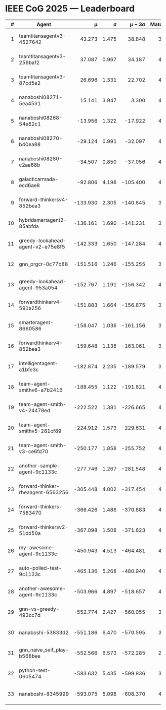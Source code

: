 # IEEE CoG 2025 — Leaderboard

| # | Agent | μ | σ | μ − 3σ | Matches | Updated |
|---:|---|---:|---:|---:|---:|---|
| 1 | teamtitansagentv3-4527642 | 43.273 | 1.475 | 38.848 | 3976 | 2025-09-02 01:21 |
| 2 | teamtitansagentv3-256baf2 | 37.087 | 0.967 | 34.187 | 4234 | 2025-09-02 01:21 |
| 3 | teamtitansagentv3-87cd5e2 | 26.696 | 1.331 | 22.702 | 4238 | 2025-09-02 01:21 |
| 4 | nanaboshi08271-5ea4531 | 15.141 | 3.947 | 3.300 | 4420 | 2025-09-02 01:21 |
| 5 | nanaboshi08268-54e82c1 | -13.956 | 1.322 | -17.922 | 4620 | 2025-09-02 01:21 |
| 6 | nanaboshi08270-b40ea88 | -29.124 | 0.991 | -32.097 | 4340 | 2025-09-02 01:21 |
| 7 | nanaboshi08280-c2aa68b | -34.507 | 0.850 | -37.056 | 4600 | 2025-09-02 01:21 |
| 8 | galacticarmada-ecd6ae8 | -92.806 | 4.198 | -105.400 | 4160 | 2025-09-02 01:21 |
| 9 | forward-thinkersv4-852bea3 | -133.930 | 2.305 | -140.845 | 3601 | 2025-09-02 01:21 |
| 10 | hybridsmartagent2-85abfda | -136.161 | 1.690 | -141.231 | 3598 | 2025-09-02 01:21 |
| 11 | greedy-lookahead-agent-v2-e75e8f5 | -142.333 | 1.650 | -147.284 | 4608 | 2025-09-02 01:21 |
| 12 | gnn_prgcr-0c77b88 | -151.516 | 1.246 | -155.255 | 3380 | 2025-09-02 01:21 |
| 13 | greedy-lookahead-agent-953a054 | -152.767 | 1.191 | -156.342 | 4608 | 2025-09-02 01:21 |
| 14 | forwardthinkerv4-591a256 | -151.883 | 1.664 | -156.875 | 3559 | 2025-09-02 01:21 |
| 15 | smarteragent-8660586 | -158.047 | 1.036 | -161.156 | 3381 | 2025-09-02 01:21 |
| 16 | forwardthinkerv4-852bea3 | -159.648 | 1.138 | -163.061 | 3436 | 2025-09-02 01:21 |
| 17 | intelligentagent-a1bfe3c | -182.874 | 2.235 | -189.579 | 3927 | 2025-09-02 01:21 |
| 18 | team-agent-smithv6-a7b2416 | -188.455 | 1.122 | -191.821 | 4460 | 2025-09-02 01:21 |
| 19 | team-agent-smith-v4-24478ed | -222.522 | 1.381 | -226.665 | 4580 | 2025-09-02 01:21 |
| 20 | team-agent-smithv5-281cf89 | -224.912 | 1.573 | -229.631 | 4240 | 2025-09-02 01:21 |
| 21 | team-agent-smith-v3-ce6fd70 | -250.177 | 1.858 | -255.752 | 4420 | 2025-09-02 01:21 |
| 22 | another-sample-agent-9c1133c | -277.746 | 1.267 | -281.548 | 4500 | 2025-09-02 01:21 |
| 23 | forward-thinker-rheaagent-6563256 | -305.448 | 4.002 | -317.454 | 4468 | 2025-09-02 01:21 |
| 24 | forward-thinkers-7583470 | -366.426 | 1.486 | -370.883 | 4319 | 2025-09-02 01:21 |
| 25 | forward-thinkersv2-51dd50a | -367.098 | 1.508 | -371.623 | 4087 | 2025-09-02 01:21 |
| 26 | my-awesome-agent-9c1133c | -450.943 | 4.513 | -464.481 | 4180 | 2025-09-02 01:21 |
| 27 | auto-polled-test-9c1133c | -465.136 | 5.268 | -480.940 | 4320 | 2025-09-02 01:21 |
| 28 | another-awesome-agent-9c1133c | -503.966 | 4.897 | -518.657 | 4500 | 2025-09-02 01:21 |
| 29 | gnn-vs-greedy-493cc7d | -552.774 | 2.427 | -560.055 | 3760 | 2025-09-02 01:21 |
| 30 | nanaboshi-53833d2 | -551.186 | 6.470 | -570.595 | 3820 | 2025-09-02 01:21 |
| 31 | gnn_naive_self_play-b568bee | -552.566 | 6.573 | -572.285 | 2880 | 2025-09-02 01:21 |
| 32 | python-test-06d5474 | -583.632 | 5.435 | -599.936 | 3400 | 2025-09-02 01:21 |
| 33 | nanaboshi-8345999 | -593.075 | 5.098 | -608.370 | 4040 | 2025-09-02 01:21 |
